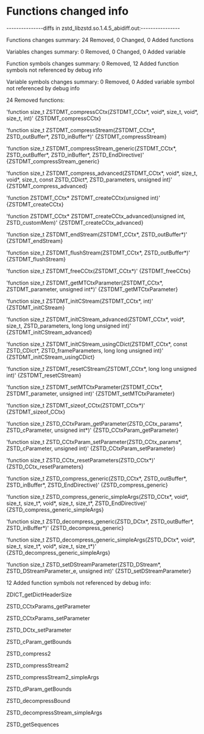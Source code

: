 # Functions changed info

---------------diffs in zstd_libzstd.so.1.4.5_abidiff.out:----------------

Functions changes summary: 24 Removed, 0 Changed, 0 Added functions

Variables changes summary: 0 Removed, 0 Changed, 0 Added variable

Function symbols changes summary: 0 Removed, 12 Added function symbols not referenced by debug info

Variable symbols changes summary: 0 Removed, 0 Added variable symbol not referenced by debug info



24 Removed functions:



  'function size_t ZSTDMT_compressCCtx(ZSTDMT_CCtx*, void*, size_t, void*, size_t, int)'    {ZSTDMT_compressCCtx}

  'function size_t ZSTDMT_compressStream(ZSTDMT_CCtx*, ZSTD_outBuffer*, ZSTD_inBuffer*)'    {ZSTDMT_compressStream}

  'function size_t ZSTDMT_compressStream_generic(ZSTDMT_CCtx*, ZSTD_outBuffer*, ZSTD_inBuffer*, ZSTD_EndDirective)'    {ZSTDMT_compressStream_generic}

  'function size_t ZSTDMT_compress_advanced(ZSTDMT_CCtx*, void*, size_t, void*, size_t, const ZSTD_CDict*, ZSTD_parameters, unsigned int)'    {ZSTDMT_compress_advanced}

  'function ZSTDMT_CCtx* ZSTDMT_createCCtx(unsigned int)'    {ZSTDMT_createCCtx}

  'function ZSTDMT_CCtx* ZSTDMT_createCCtx_advanced(unsigned int, ZSTD_customMem)'    {ZSTDMT_createCCtx_advanced}

  'function size_t ZSTDMT_endStream(ZSTDMT_CCtx*, ZSTD_outBuffer*)'    {ZSTDMT_endStream}

  'function size_t ZSTDMT_flushStream(ZSTDMT_CCtx*, ZSTD_outBuffer*)'    {ZSTDMT_flushStream}

  'function size_t ZSTDMT_freeCCtx(ZSTDMT_CCtx*)'    {ZSTDMT_freeCCtx}

  'function size_t ZSTDMT_getMTCtxParameter(ZSTDMT_CCtx*, ZSTDMT_parameter, unsigned int*)'    {ZSTDMT_getMTCtxParameter}

  'function size_t ZSTDMT_initCStream(ZSTDMT_CCtx*, int)'    {ZSTDMT_initCStream}

  'function size_t ZSTDMT_initCStream_advanced(ZSTDMT_CCtx*, void*, size_t, ZSTD_parameters, long long unsigned int)'    {ZSTDMT_initCStream_advanced}

  'function size_t ZSTDMT_initCStream_usingCDict(ZSTDMT_CCtx*, const ZSTD_CDict*, ZSTD_frameParameters, long long unsigned int)'    {ZSTDMT_initCStream_usingCDict}

  'function size_t ZSTDMT_resetCStream(ZSTDMT_CCtx*, long long unsigned int)'    {ZSTDMT_resetCStream}

  'function size_t ZSTDMT_setMTCtxParameter(ZSTDMT_CCtx*, ZSTDMT_parameter, unsigned int)'    {ZSTDMT_setMTCtxParameter}

  'function size_t ZSTDMT_sizeof_CCtx(ZSTDMT_CCtx*)'    {ZSTDMT_sizeof_CCtx}

  'function size_t ZSTD_CCtxParam_getParameter(ZSTD_CCtx_params*, ZSTD_cParameter, unsigned int*)'    {ZSTD_CCtxParam_getParameter}

  'function size_t ZSTD_CCtxParam_setParameter(ZSTD_CCtx_params*, ZSTD_cParameter, unsigned int)'    {ZSTD_CCtxParam_setParameter}

  'function size_t ZSTD_CCtx_resetParameters(ZSTD_CCtx*)'    {ZSTD_CCtx_resetParameters}

  'function size_t ZSTD_compress_generic(ZSTD_CCtx*, ZSTD_outBuffer*, ZSTD_inBuffer*, ZSTD_EndDirective)'    {ZSTD_compress_generic}

  'function size_t ZSTD_compress_generic_simpleArgs(ZSTD_CCtx*, void*, size_t, size_t*, void*, size_t, size_t*, ZSTD_EndDirective)'    {ZSTD_compress_generic_simpleArgs}

  'function size_t ZSTD_decompress_generic(ZSTD_DCtx*, ZSTD_outBuffer*, ZSTD_inBuffer*)'    {ZSTD_decompress_generic}

  'function size_t ZSTD_decompress_generic_simpleArgs(ZSTD_DCtx*, void*, size_t, size_t*, void*, size_t, size_t*)'    {ZSTD_decompress_generic_simpleArgs}

  'function size_t ZSTD_setDStreamParameter(ZSTD_DStream*, ZSTD_DStreamParameter_e, unsigned int)'    {ZSTD_setDStreamParameter}



12 Added function symbols not referenced by debug info:



  ZDICT_getDictHeaderSize

  ZSTD_CCtxParams_getParameter

  ZSTD_CCtxParams_setParameter

  ZSTD_DCtx_setParameter

  ZSTD_cParam_getBounds

  ZSTD_compress2

  ZSTD_compressStream2

  ZSTD_compressStream2_simpleArgs

  ZSTD_dParam_getBounds

  ZSTD_decompressBound

  ZSTD_decompressStream_simpleArgs

  ZSTD_getSequences



